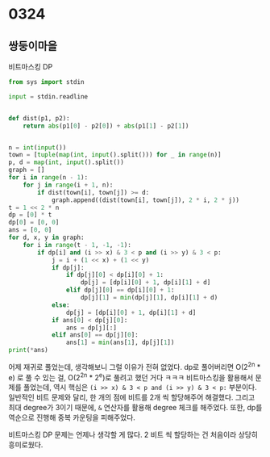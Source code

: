 # 0324



## 쌍둥이마을

비트마스킹 DP

```python
from sys import stdin

input = stdin.readline


def dist(p1, p2):
    return abs(p1[0] - p2[0]) + abs(p1[1] - p2[1])


n = int(input())
town = [tuple(map(int, input().split())) for _ in range(n)]
p, d = map(int, input().split())
graph = []
for i in range(n - 1):
    for j in range(i + 1, n):
        if dist(town[i], town[j]) >= d:
            graph.append((dist(town[i], town[j]), 2 * i, 2 * j))
t = 1 << 2 * n
dp = [0] * t
dp[0] = [0, 0]
ans = [0, 0]
for d, x, y in graph:
    for i in range(t - 1, -1, -1):
        if dp[i] and (i >> x) & 3 < p and (i >> y) & 3 < p:
            j = i + (1 << x) + (1 << y)
            if dp[j]:
                if dp[j][0] < dp[i][0] + 1:
                    dp[j] = [dp[i][0] + 1, dp[i][1] + d]
                elif dp[j][0] == dp[i][0] + 1:
                    dp[j][1] = min(dp[j][1], dp[i][1] + d)
            else:
                dp[j] = [dp[i][0] + 1, dp[i][1] + d]
            if ans[0] < dp[j][0]:
                ans = dp[j][:]
            elif ans[0] == dp[j][0]:
                ans[1] = min(ans[1], dp[j][1])
print(*ans)
```

어제 재귀로 풀었는데, 생각해보니 그럴 이유가 전혀 없었다. dp로 풀어버리면 O(2<sup>2n</sup> * e) 로 풀 수 있는 걸, O(2<sup>2n</sup> * 2<sup>e</sup>)로 풀려고 했던 거다 ㅋㅋㅋ 비트마스킹을 활용해서 문제를 풀었는데, 역시 핵심은 `(i >> x) & 3 < p and (i >> y) & 3 < p:` 부분이다. 일반적인 비트 문제와 달리, 한 개의 점에 비트를 2개 씩 할당해주어 해결했다. 그리고 최대 degree가 3이기 때문에, `&` 연산자를 활용해 degree 체크를 해주었다. 또한, dp를 역순으로 진행해 중복 카운팅을 피해주었다.

비트마스킹 DP 문제는 언제나 생각할 게 많다. 2 비트 씩 할당하는 건 처음이라 상당히 흥미로웠다.